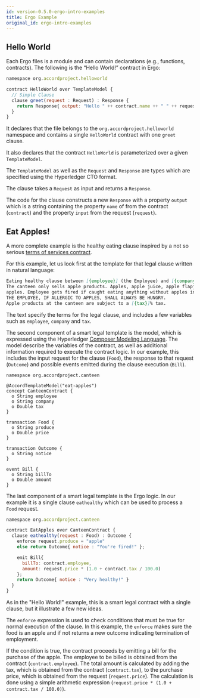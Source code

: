 ```yaml
---
id: version-0.5.0-ergo-intro-examples
title: Ergo Example
original_id: ergo-intro-examples
---
```


## Hello World

Each Ergo files is a module and can contain declarations (e.g., functions, contracts). The following is the “Hello World!” contract in Ergo:

```javascript
namespace org.accordproject.helloworld

contract HelloWorld over TemplateModel {
  // Simple Clause
  clause greet(request : Request) : Response {
    return Response{ output: "Hello " ++ contract.name ++ " " ++ request.input }
  }
}
```

It declares that the file belongs to the
`org.accordproject.helloworld` namespace and contains a single
`HelloWorld` contract with one `greet` clause.

It also declares that the contract `HelloWorld` is parameterized over
a given `TemplateModel`.

The `TemplateModel` as well as the `Request` and `Response` are types
which are specified using the Hyperledger CTO format.

The clause takes a `Request` as input and returns a `Response`.

The code for the clause constructs a new `Response` with a
property `output` which is a string containing the property `name` of
from the contract (`contract`) and the property `input` from the
request (`request`).

## Eat Apples!

A more complete example is the healthy eating clause inspired by a not so serious [terms of services contract](https://www.grahamcluley.com/page-46-apples-new-ios-agreement-funny-fake-makes-serious-point/).

For this example, let us look first at the template for that legal clause written in natural language:

```markdown
Eating healthy clause between [{employee}] (the Employee) and [{company}] (the Company).
The canteen only sells apple products. Apples, apple juice, apple flapjacks, toffee
apples. Employee gets fired if caught eating anything without apples in it.
THE EMPLOYEE, IF ALLERGIC TO APPLES, SHALL ALWAYS BE HUNGRY.
Apple products at the canteen are subject to a [{tax}]% tax.
```

The text specify the terms for the legal clause, and includes a few
variables such as `employee`, `company` and `tax`.

The second component of a smart legal template is the model, which is
expressed using the Hyperledger [Composer Modeling
Language](https://hyperledger.github.io/composer/v0.16/reference/cto_language). The
model describe the variables of the contract, as well as additional
information required to execute the contract logic. In our example,
this includes the input request for the clause (`Food`), the response
to that request (`Outcome`) and possible events emitted during the
clause execution (`Bill`).

```
namespace org.accordproject.canteen

@AccordTemplateModel("eat-apples")
concept CanteenContract {
  o String employee
  o String company
  o Double tax
}

transaction Food {
  o String produce
  o Double price
}

transaction Outcome {
  o String notice
}

event Bill {
  o String billTo
  o Double amount
}
```

The last component of a smart legal template is the Ergo logic. In our example it is a single clause `eathealthy` which can be used to process a `Food` request.

```javascript
namespace org.accordproject.canteen

contract EatApples over CanteenContract {
  clause eathealthy(request : Food) : Outcome {
    enforce request.produce = "apple"
    else return Outcome{ notice : "You're fired!" };

    emit Bill{
      billTo: contract.employee,
      amount: request.price * (1.0 + contract.tax / 100.0)
    };
    return Outcome{ notice : "Very healthy!" }
  }
}
```

As in the "Hello World!" example, this is a smart legal contract with
a single clause, but it illustrate a few new ideas.

The `enforce` expression is used to check conditions that must be true
for normal execution of the clause. In this example, the `enforce`
makes sure the food is an apple and if not returns a new outcome
indicating termination of employment.

If the condition is true, the contract proceeds by emitting a bill for
the purchase of the apple. The employee to be billed is obtained from
the contract (`contract.employee`). The total amount is calculated by
adding the tax, which is obtained from the contract (`contract.tax`),
to the purchase price, which is obtained from the request
(`request.price`). The calculation is done using a simple arithmetic
expression (`request.price * (1.0 + contract.tax / 100.0)`).

